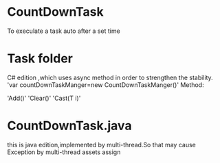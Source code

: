 # CountDownTask
To execulate a task auto after a set time

# Task folder 
C# edition ,which uses async method in order to strengthen the stability.
'var countDownTaskManger=new CountDownTaskManger<T>()'
 Method:

'Add()'
'Clear()'
'Cast(T i)'

# CountDownTask.java
this is java edition,implemented by multi-thread.So that may cause Exception by multi-thread assets assign
